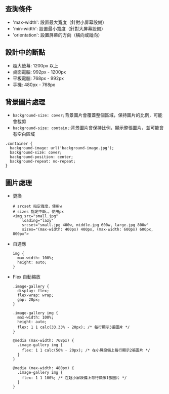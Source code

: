 ## 查詢條件
- 'max-width': 設置最大寬度（針對小屏幕設備）
- 'min-width': 設置最小寬度（針對大屏幕設備）
- 'orientation': 設置屏幕的方向（橫向或縱向）

## 設計中的斷點
- 超大螢幕: 1200px 以上
- 桌面電腦: 992px - 1200px
- 平板電腦: 768px - 992px
- 手機: 480px - 768px

## 背景圖片處理
- `background-size: cover;`背景圖片會覆蓋整個區域，保持圖片的比例，可能會裁剪
- `background-size: contain;`:背景圖片會保持比例，顯示整張圖片，並可能會有空白區域

```
.container {
  background-image: url('background-image.jpg');
  background-size: cover;
  background-position: center;
  background-repeat: no-repeat;
}
```

## 圖片處理
  - 更換
    ```
    # srcset 指定寬度，使用w
    # sizes 指定中斷，，使用px
    <img src="small.jpg" 
        loading="lazy"
        srcset="small.jpg 400w, middle.jpg 600w, large.jpg 800w" 
        sizes="(max-width: 400px) 400px, (max-width: 600px) 600px, 800px">
    ```
    
  - 自適應
    ```
    img {
      max-width: 100%;
      height: auto;
    }
    ```
    
  - Flex 自動縮放
    ```
    .image-gallery {
      display: flex;
      flex-wrap: wrap;
      gap: 20px;
    }

    .image-gallery img {
      max-width: 100%;
      height: auto;
      flex: 1 1 calc(33.33% - 20px); /* 每行顯示3張圖片 */
    }

    @media (max-width: 768px) {
      .image-gallery img {
        flex: 1 1 calc(50% - 20px); /* 在小屏設備上每行顯示2張圖片 */
      }
    }

    @media (max-width: 480px) {
      .image-gallery img {
        flex: 1 1 100%; /* 在超小屏設備上每行顯示1張圖片 */
      }
    }
    ```  


